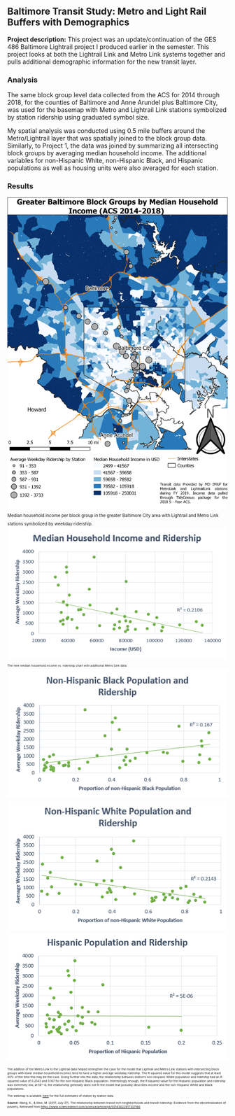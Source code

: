 ## Baltimore Transit Study: Metro and Light Rail Buffers with Demographics

**Project description:** This project was an update/continuation of the GES 486 Baltimore Lightrail project I produced earlier in the semester. This project looks at both the Lightrail Link and Metro Link systems together and pulls additional demographic information for the new transit layer. 
### Analysis
The same block group level data collected from the ACS for 2014 through 2018, for the counties of Baltimore and Anne Arundel plus Baltimore City, was used for the basemap with Metro and Lightrail Link stations symbolized by station ridership using graduated symbol size.

My spatial analysis was conducted using 0.5 mile buffers around the Metro/Lightrail layer that was spatially joined to the block group data. Similarly, to Project 1, the data was joined by summarizing all intersecting block groups by averaging median household income. The additional variables for non-Hispanic White, non-Hispanic Black, and Hispanic populations as well as housing units were also averaged for each station.


### Results
<img src="../images/Metro_Lightrail_Map.jpg"/>
<sup><sub>Median household income per block group in the greater Baltimore City area with Lightrail and Metro Link stations symbolized by weekday ridership.
  

<img src="../images/MHHI.PNG"/>
<sup><sub>The new median household income vs. ridership chart with additional Metro Link data.

<img src="../images/NHBlack_Prop.PNG"/>

<img src="../images/NHWhite_Prop.PNG"/>

<img src="../images/Hisp_Lat_Prop.PNG"/>


The addition of the Metro Link to the Lightrail data helped strengthen the case for the model that Lightrail and Metro Link stations with intersecting block groups with lower median household incomes tend to have a higher average weekday ridership. The R squared value for this model suggests that at least 20% of the time this may be the case. Going further into the data, the relationship between station’s non-Hispanic White population and ridership had an R squared value of 0.2143 and 0.167 for the non-Hispanic Black population. Interestingly enough, the R squared value for the Hispanic population and ridership was extremely low, at 5E^-6, the relationship generally does not fit the model that possibly describes income and the non-Hispanic White and Black populations. 

The webmap is available [here](../GES_486_Project_2/qgis2web_2020_04_19-13_29_39_233430/index.html) for the full estimates of station by station data.

**Source:**
Wang, K., & Woo, M. (2017, July 27). The relationship between transit rich neighborhoods and transit ridership: Evidence from the decentralization of poverty. Retrieved from https://www.sciencedirect.com/science/article/pii/S0143622817307166
